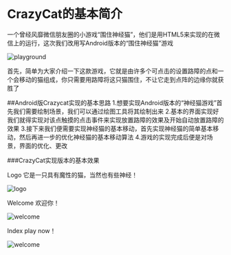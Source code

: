 # CrazyCat的基本简介
一个曾经风靡微信朋友圈的小游戏“围住神经猫”，他们是用HTML5来实现的在微信上的运行，这次我们改用写Android版本的“围住神经猫”游戏

![playground](http://i0.hexunimg.cn/2014-07-25/166979326.jpg)

首先，简单为大家介绍一下这款游戏，它就是由许多个可点击的设置路障的点和一个会移动的猫组成，你只需要用路障将这只猫围住，不让它走到点阵的边缘你就获胜了

##Android版Crazycat实现的基本思路
1.想要实现Android版本的“神经猫游戏”首先我们需要绘制场景，我们可以通过绘图工具将其绘制出来
2.基本的界面实现好我们就得实现对该点触摸的点击事件来实现放置路障的效果及开始自动放置路障的效果
3.接下来我们便需要实现神经猫的基本移动，首先实现神经猫的简单基本移动，然后再进一步的优化神经猫的基本移动算法
4.游戏的实现完成后便是对场景，界面的优化、更改

###CrazyCat实现版本的基本效果

Logo    它是一只具有魔性的猫，当然也有些神经！

![logo](http://chuantu.biz/t2/11/1438917410x-1566638270.png)

Welcome    欢迎你！

![welcome](http://chuantu.biz/t2/11/1438917469x-1376440251.jpg)

Index     play now！

![welcome](http://chuantu.biz/t2/11/1438917551x-1376440251.jpg)

